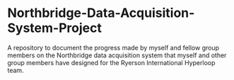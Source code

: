 # Northbridge-Data-Acquisition-System-Project
A repository to document the progress made by myself and fellow group members on the Northbridge data acquisition system that myself and other group members have designed for the Ryerson International Hyperloop team.
